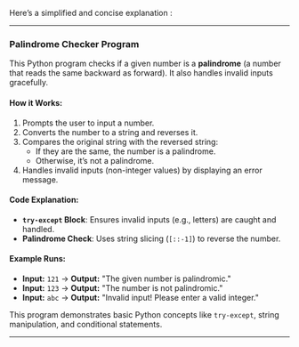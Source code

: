 Here’s a simplified and concise explanation :

---

### Palindrome Checker Program

This Python program checks if a given number is a **palindrome** (a number that reads the same backward as forward). It also handles invalid inputs gracefully.

#### How it Works:
1. Prompts the user to input a number.
2. Converts the number to a string and reverses it.
3. Compares the original string with the reversed string:
   - If they are the same, the number is a palindrome.
   - Otherwise, it’s not a palindrome.
4. Handles invalid inputs (non-integer values) by displaying an error message.

#### Code Explanation:
- **`try-except` Block**: Ensures invalid inputs (e.g., letters) are caught and handled.
- **Palindrome Check**: Uses string slicing (`[::-1]`) to reverse the number.

#### Example Runs:
- **Input:** `121` → **Output:** "The given number is palindromic."
- **Input:** `123` → **Output:** "The number is not palindromic."
- **Input:** `abc` → **Output:** "Invalid input! Please enter a valid integer."

This program demonstrates basic Python concepts like `try-except`, string manipulation, and conditional statements.

--- 
